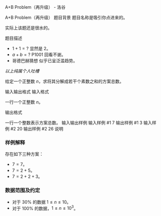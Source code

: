 



A+B Problem（再升级） - 洛谷














A+B Problem（再升级）
题目背景
题目名称是吸引你点进来的。

实际上该题还是很水的。

题目描述
- $1+1=?$ 显然是 $2$。
- $a+b=?$ P1001 回看不谢。
- 哥德巴赫猜想 似乎已呈泛滥趋势。

_以上纯属个人吐槽_

给定一个正整数 $n$，求将其分解成若干个素数之和的方案总数。


输入输出格式
输入格式

一行一个正整数 $n$。

输出格式

一行一个整数表示方案总数。
输入输出样例
输入样例 #1
7
输出样例 #1
3
输入样例 #2
20
输出样例 #2
26
说明
### 样例解释

存在如下三种方案：

- $7=7$。
- $7=2+5$。
- $7=2+2+3$。

### 数据范围及约定

- 对于 $30\%$ 的数据 $1\le n\le 10$。
- 对于 $100\%$ 的数据，$1\le n\le 10^3$。







